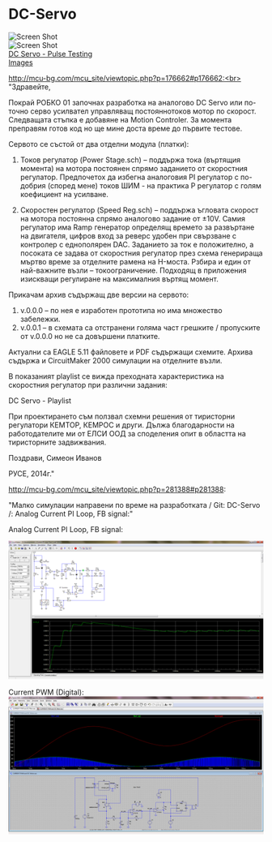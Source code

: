 # DC-Servo

![Screen Shot](https://lh3.googleusercontent.com/Xv3BVXqilZLEP8sdvjcjL_cJQlbgq7jir3yXWfOCIcPaj5MP4WAdabvjKhuMbhHNSys4aJBLH0ocGfEHUz21YXoTrse0sBRuv8U6clvefDdncbCatKfYfFrh_Kx5vuFFZ4DfPQbEdlLzkmEeJ9T_reO4QcJ1YtufR4e7pZSFTo8eCXkn3Vm9q_f5xSqGFqwq4Th-pQqi0X41AVXDMtnDtKvc6bQ9O5ntBT4XKXuMc49183EQNKSN-89sdLN8DC8kUnDrx_CRA7-HmtBIoIkLIxqZSrqym2CjSdr3tZ8uEdvRREwooPn_G_ypsy6KOJX9V1KZnun1jotiyMeZuRmrc0tf7F0K4991E0Gq4vfvf7nhF_hq5bJP1iBhqfAUtlfRrkR6PcPBU4gqICn1AHZHvlDfYv6YaeXlGVyWwLQINs_lbGCOn6ULbh-Tn6vfpxfH6Vbh-zhcgoCGGuRA6qg4vJ1bTfgDpJgqDxy31fg-OCgyHtp8wN3fmRdpUpeFoVt2p7yIMgEO0Pnj1alTOSQYytEb8w65kyPlgMPZDyGNiHWiS0Tt14kj-e6zaexdbFDnBoE7L03qxVkj-fuBkQoN7zj6Uq91UEmZELLIqKaAD22daHIdNxC_f-3TtUhBwZbMIde3HB_QVQvQW8zGF2VsTuFKaIptccDrRkv8Ivh0RUTWV-5fBLwe5qC4cWiCU-SL8mJOvRBKjd0wu1zRxA=w1263-h947-no)<br>
![Screen Shot](https://lh3.googleusercontent.com/8H75xgIba8NfEHbxRjB1vH5L4gFnyypGXjzJJ4FnqissgkqRR1jED1oAVVKYW1irBBSW7dX9zWwABgqFDOacOuICHrz5z6lwR_7vQ9Z6tNkFcHOUY45h3Q94_kpth4GqoXRhvNu-ro8Y8QmorKqQvJ6_oS3AN3_AQ_jG1cFxIt2dSuvc23_ynu-QB6oaOL43P6iMKNAYFwow9ijiITR-SxTTWsZR6aRmc0MDAbzLmfE59PgU2MbDLvTm_UKx9Y7MogBPGbULcRuYCYw18QaqZsMScpN45qU1khWV1YsLo2Y7tLJmxWy_iB8pZKH0flq7ymTdNHzOy-o7PWwS2osbBetlkBbGMLUJZ_giXeNKo2EnNz5uLiYHyAKDFCTo3wCDv22AWNPjihpoZfbDqqxhqAPWcthj5eF7UD-fK9wICir5DxN--lncXW3acDQ13Z9XipxcGpaHgAw--jP_i_DEatF77S1ebv2JfJDOrBFJtgIl8ZU3Wf5TCunsloBL1PwJU21bXVCgcEJAW9hb-egOoRqREmBNX9eBfehzeFgKztgI13NrhKkiBxX4Cwy1Lu1oYoPaF74zZPQojfuefT10qucwRYG43-qKwF_vHEKXWceeRh91fnDokzKiZsq535pxQTTvBZ48HsF9zbuQHl4q5fz-GmiIwbBQkav9yUbDfQ=w478-h357-no)<br>
[DC Servo - Pulse Testing](https://www.youtube.com/watch?v=2nZXUcoeyds)<br>
[Images](https://photos.google.com/share/AF1QipMzZ-ynxjgMDZ_RqFM_1IZ0rQbRRlL92HL_IAoDkJfIh321sr6dbftCyruxnr1hNQ?key=cER3Vl9FUmRDOUMzNWs2Z3FKUy1qcHFIYlNoUGlB)<br>

http://mcu-bg.com/mcu_site/viewtopic.php?p=176662#p176662:<br>
"Здравейте,

Покрай РОБКО 01 започнах разработка на аналогово DC Servo или по-точно серво усилвател управляващ постояннотоков мотор по скорост. Следващата стъпка е добавяне на Motion Controler. За момента преправям готов код но ще мине доста време до първите тестове.

Сервото се състой от два отделни модула (платки):

1) Токов регулатор (Power Stage.sch) – поддържа тока (въртящия момента) на мотора постоянен спрямо заданието от скоростния регулатор. Предпочетох да избегна аналоговия PI регулатор с по-добрия (според мене) токов ШИМ - на практика P регулатор с голям коефициент на усилване.

2) Скоростен регулатор (Speed Reg.sch) – поддържа ъгловата скорост на мотора постоянна спрямо аналогово задание от ±10V. Самия регулатор има Ramp генератор определящ времето за развъртане на двигателя, цифров вход за реверс удобен при свързване с контролер с еднополярен DAC. Заданието за ток е положително, а посоката се задава от скоростния регулатор през схема генерираща мъртво време за отделните рамена на H-моста. Рзбира и един от най-важните възли – токоограничение. Подходящ в приложения изискващи регулиране на максималния въртящ момент.

Прикачам архив съдържащ две версии на сервото:
1) v.0.0.0 – по нея е изработен прототипа но има множество забележки.
2) v.0.0.1 – в схемата са отстранени голяма част грешките / пропуските от v.0.0.0 но не са довършени платките.

Актуални са EAGLE 5.11 файловете и PDF съдържащи схемите. Архива съдържа и CircuitMaker 2000 симулации на отделните възли.

В показаният playlist се вижда преходната характеристика на скоростния регулатор при различни задания:

DC Servo - Playlist

При проектирането съм ползвал схемни решения от тиристорни регулатори КЕМТОР, КЕМРОС и други. Дължа благодарности на работодателите ми от ЕЛСИ ООД за споделения опит в областта на тиристорните задвижвания.

Поздрави,
Симеон Иванов

РУСЕ,
2014г."

http://mcu-bg.com/mcu_site/viewtopic.php?p=281388#p281388:

"Малко симулации направени по време на разработката / Git: DC-Servo /:
Analog Current PI Loop, FB signal:"

Analog Current PI Loop, FB signal:


![Screen Shot](https://raw.githubusercontent.com/SimeonSimeonovIvanov/DC-Servo/master/Work/Simulation/Current%20PI%20Loop/Current%20PI%20Loop%20(Test%201)%20-%20FB.png)<br>

Current PWM (Digital):
![Screen Shot](https://raw.githubusercontent.com/SimeonSimeonovIvanov/DC-Servo/master/Work/Simulation/CURRENT%20PWM/CURRENT%20PWM%20and%20DC%20Motor.png)<br>
